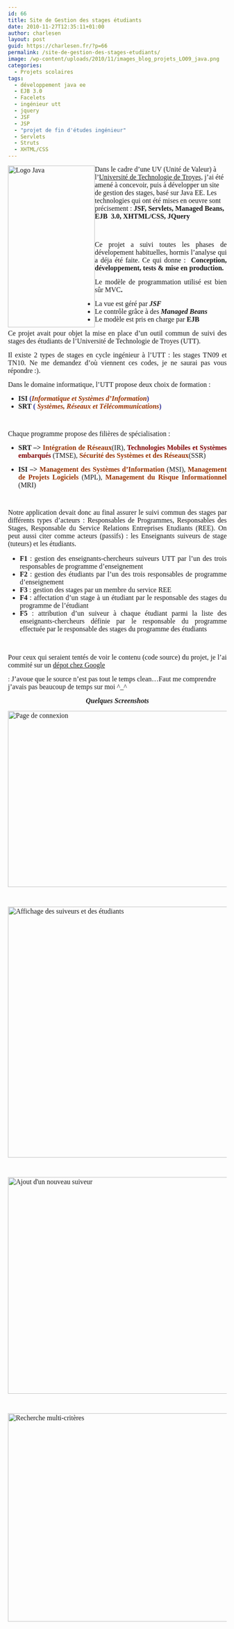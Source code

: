 ```yaml
---
id: 66
title: Site de Gestion des stages étudiants
date: 2010-11-27T12:35:11+01:00
author: charlesen
layout: post
guid: https://charlesen.fr/?p=66
permalink: /site-de-gestion-des-stages-etudiants/
image: /wp-content/uploads/2010/11/images_blog_projets_LO09_java.png
categories:
  - Projets scolaires
tags:
  - développement java ee
  - EJB 3.0
  - Facelets
  - ingénieur utt
  - jquery
  - JSF
  - JSP
  - "projet de fin d'études ingénieur"
  - Servlets
  - Struts
  - XHTML/CSS
---
```

<span style="font-size: 12pt; font-family: book antiqua,palatino;"><img loading="lazy" class=" alignleft size-full wp-image-61" style="float: left;" title="Logo Java" src="https://charlesen.fr/wp-content/uploads/2010/11/images_blog_projets_LO09_java.png" alt="Logo Java" width="200" height="372" srcset="https://charlesen.fr/wp-content/uploads/2010/11/images_blog_projets_LO09_java.png 200w, https://charlesen.fr/wp-content/uploads/2010/11/images_blog_projets_LO09_java-161x300.png 161w" sizes="(max-width: 200px) 100vw, 200px" />Dans le cadre d&rsquo;une UV (Unité de Valeur) à l&rsquo;<a title="Site de l'Université de Technologie de Troyes" href="http://www.utt.fr/">Université de Technologie de Troyes,</a> j&rsquo;ai été amené à concevoir, puis à développer un site de gestion des stages, basé sur Java EE. Les technologies qui ont été mises en oeuvre sont précisement : <strong>JSF, Servlets, Managed Beans, EJB&nbsp; 3.0, XHTML/CSS, JQuery</strong></span>

<ul style="font-size: 12pt; font-family: book antiqua,palatino; text-align: justify;">
</ul>

<p style="text-align: justify;">
   
</p>

<p style="text-align: justify;">
  <span style="font-size: 12pt; font-family: book antiqua,palatino;">Ce projet a suivi toutes les phases de dévelopement habituelles, hormis l&rsquo;analyse qui a déja été faite. Ce qui donne :&nbsp; <strong>Conception, développement, tests & mise en production.</strong></span>
</p>



<p style="text-align: justify;">
  <span style="font-size: 12pt; font-family: book antiqua,palatino;">Le modèle de programmation utilisé est bien sûr MVC<strong>.</strong></span>
</p>

<ul style="text-align: justify;">
  <li>
    <span style="font-size: 12pt; font-family: book antiqua,palatino;">La vue est géré par <em><strong>JSF</strong></em></span>
  </li>
  <li>
    <span style="font-size: 12pt; font-family: book antiqua,palatino;">Le contrôle grâce à des <strong><em>Managed Beans</em></strong></span>
  </li>
  <li>
    <span style="font-size: 12pt; font-family: book antiqua,palatino;">Le modèle est pris en charge par <strong>EJB</strong></span>
  </li>
</ul>

<ul style="text-align: justify;">
</ul>

 <span style="font-size: 12pt; font-family: book antiqua,palatino;"></span> 

<p style="text-align: justify;">
  <span style="font-size: 12pt; font-family: book antiqua,palatino;">Ce projet avait pour objet la mise en place d&rsquo;un outil commun de suivi des stages des étudiants de l&rsquo;Université de Technologie de Troyes (UTT). </span>
</p>

<!--more-->

<p style="text-align: justify;">
  <span style="font-size: 12pt; font-family: book antiqua,palatino;">Il existe 2 types de stages en cycle ingénieur à l&rsquo;UTT : les stages TN09 et TN10. Ne me demandez d&rsquo;où viennent ces codes, je ne saurai pas vous répondre :).</span>
</p>

<p style="text-align: justify;">
  <span style="font-size: 12pt; font-family: book antiqua,palatino;">Dans le domaine informatique, l&rsquo;UTT propose deux choix de formation : </span>
</p>

<ul style="text-align: justify;">
  <li>
    <span style="font-size: 12pt; font-family: book antiqua,palatino;"><strong>ISI <span style="color: #333399;">(<span style="color: #993300;"><em>Informatique et Systèmes d&rsquo;Information</em></span>)</span></strong></span>
  </li>
  <li>
    <span style="font-size: 12pt; font-family: book antiqua,palatino;"><strong>SRT <span style="color: #333399;">(<span style="color: #993300;"><em> Systèmes, Réseaux et Télécommunications</em></span>) </span></strong><br /></span>
  </li>
</ul>

<p style="text-align: justify;">
   
</p>

<p style="text-align: justify;">
  <span style="font-size: 12pt; font-family: book antiqua,palatino;">Chaque programme propose des filières de spécialisation :</span>
</p>

<ul style="text-align: justify;">
  <li>
    <span style="font-size: 12pt; font-family: book antiqua,palatino;"><strong>SRT &#8211;> <span style="color: #993300;">Intégration de Réseaux</span></strong>(IR), <span style="color: #800000;"><strong>Technologies Mobiles et Systèmes embarqués</strong></span> (TMSE), <span style="color: #993300;"><strong>Sécurité des Systèmes et des Réseaux</strong></span>(SSR)</span>
  </li>
</ul>

<ul style="text-align: justify;">
  <li>
    <span style="font-size: 12pt; font-family: book antiqua,palatino;"><strong>ISI &#8211;> <span style="color: #993300;">Management des Systèmes d&rsquo;Information</span></strong> (MSI), <span style="color: #993300;"><strong>Management de Projets Logiciels</strong></span> (MPL), <span style="color: #993300;"><strong>Management du Risque Informationnel</strong></span> (MRI)</span>
  </li>
</ul>

<p style="text-align: justify;">
   
</p>

<p style="text-align: justify;">
  <span style="font-size: 12pt; font-family: book antiqua,palatino;">Notre application devait donc au final assurer le suivi commun des stages par différents types d&rsquo;acteurs : Responsables de Programmes, Responsables des Stages, Responsable du Service Relations Entreprises Etudiants (REE). On peut aussi citer comme acteurs (passifs) : les Enseignants suiveurs de stage (tuteurs) et les étudiants.<br /></span>
</p>

<ul style="font-family: book antiqua,palatino; font-size: 12pt; text-align: justify;">
  <li>
    <span style="font-size: 12pt; font-family: book antiqua,palatino;"><strong> F1 </strong>: gestion des enseignants-chercheurs suiveurs UTT par l&rsquo;un des trois responsables de programme d&rsquo;enseignement </span>
  </li>
  <li>
    <span style="font-size: 12pt; font-family: book antiqua,palatino;"><strong> F2</strong> : gestion des étudiants par l&rsquo;un des trois responsables de programme d&rsquo;enseignement </span>
  </li>
  <li>
    <span style="font-size: 12pt; font-family: book antiqua,palatino;"><strong> F3</strong> : gestion des stages par un membre du service REE </span>
  </li>
  <li>
    <span style="font-size: 12pt; font-family: book antiqua,palatino;"><strong> F4</strong> : affectation d&rsquo;un stage à un étudiant par le responsable des stages du programme de l&rsquo;étudiant </span>
  </li>
  <li>
    <span style="font-size: 12pt; font-family: book antiqua,palatino;"><strong> F5</strong> : attribution d&rsquo;un suiveur à chaque étudiant parmi la liste des enseignants-chercheurs définie par le responsable du programme effectuée par le responsable des stages du programme des étudiants </span>
  </li>
</ul>

<p style="text-align: justify;">
   
</p>

<p style="text-align: justify;">
  <span style="font-size: 12pt; font-family: book antiqua,palatino;">Pour ceux qui seraient tentés de voir le contenu (code source) du projet, je l&rsquo;ai commité sur un <a title="Dépot SVN du projet" href="http://code.google.com/p/gestion-stages-utt/">dépot chez Google</a></span>
</p>
:   <span style="font-size: 12pt; font-family: book antiqua,palatino;">J&rsquo;avoue que le source n&rsquo;est pas tout le temps clean&#8230;Faut me comprendre j&rsquo;avais pas beaucoup de temps sur moi ^_^<br /></span>
<p style="text-align: center;">
  <em><strong><span style="font-size: 12pt; font-family: book antiqua,palatino;">Quelques Screenshots</span></strong></em>
</p>

<span style="font-size: 12pt; font-family: book antiqua,palatino;"><img loading="lazy" class=" size-full wp-image-62" style="display: block; margin-left: auto; margin-right: auto;" title="Page de connexion" src="https://charlesen.fr/wp-content/uploads/2010/11/images_blog_projets_LO09_ecran1.jpg" alt="Page de connexion" width="772" height="405" srcset="https://charlesen.fr/wp-content/uploads/2010/11/images_blog_projets_LO09_ecran1.jpg 807w, https://charlesen.fr/wp-content/uploads/2010/11/images_blog_projets_LO09_ecran1-300x158.jpg 300w, https://charlesen.fr/wp-content/uploads/2010/11/images_blog_projets_LO09_ecran1-768x404.jpg 768w, https://charlesen.fr/wp-content/uploads/2010/11/images_blog_projets_LO09_ecran1-700x368.jpg 700w" sizes="(max-width: 772px) 100vw, 772px" /></span>

 

<span style="font-size: 12pt; font-family: book antiqua,palatino;"><img loading="lazy" class=" size-full wp-image-63" style="display: block; margin-left: auto; margin-right: auto;" title="Affichage des suiveurs et des étudiants" src="https://charlesen.fr/wp-content/uploads/2010/11/images_blog_projets_LO09_ecran2.jpg" alt="Affichage des suiveurs et des étudiants" width="772" height="577" srcset="https://charlesen.fr/wp-content/uploads/2010/11/images_blog_projets_LO09_ecran2.jpg 772w, https://charlesen.fr/wp-content/uploads/2010/11/images_blog_projets_LO09_ecran2-300x224.jpg 300w, https://charlesen.fr/wp-content/uploads/2010/11/images_blog_projets_LO09_ecran2-768x574.jpg 768w, https://charlesen.fr/wp-content/uploads/2010/11/images_blog_projets_LO09_ecran2-700x523.jpg 700w" sizes="(max-width: 772px) 100vw, 772px" /></span>

 

<span style="font-size: 12pt; font-family: book antiqua,palatino;"><img loading="lazy" class=" size-full wp-image-64" style="display: block; margin-left: auto; margin-right: auto;" title="Ajout d'un nouveau suiveur" src="https://charlesen.fr/wp-content/uploads/2010/11/images_blog_projets_LO09_ecran3.png" alt="Ajout d'un nouveau suiveur" width="707" height="498" srcset="https://charlesen.fr/wp-content/uploads/2010/11/images_blog_projets_LO09_ecran3.png 707w, https://charlesen.fr/wp-content/uploads/2010/11/images_blog_projets_LO09_ecran3-300x211.png 300w, https://charlesen.fr/wp-content/uploads/2010/11/images_blog_projets_LO09_ecran3-700x493.png 700w" sizes="(max-width: 707px) 100vw, 707px" /></span>

 

<span style="font-size: 12pt; font-family: book antiqua,palatino;"><img loading="lazy" class=" size-full wp-image-65" style="display: block; margin-left: auto; margin-right: auto;" title="Recherche multi-critères" src="https://charlesen.fr/wp-content/uploads/2010/11/images_blog_projets_LO09_ecran4.jpg" alt="Recherche multi-critères" width="644" height="479" srcset="https://charlesen.fr/wp-content/uploads/2010/11/images_blog_projets_LO09_ecran4.jpg 644w, https://charlesen.fr/wp-content/uploads/2010/11/images_blog_projets_LO09_ecran4-300x223.jpg 300w" sizes="(max-width: 644px) 100vw, 644px" /><br /></span>